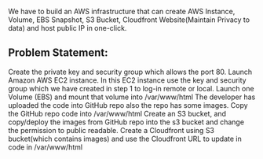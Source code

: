 We have to build an AWS infrastructure that can create AWS Instance, Volume, EBS Snapshot, S3 Bucket, Cloudfront Website(Maintain Privacy to data) and host public IP in one-click.
## Problem Statement:
Create the private key and security group which allows the port 80.
Launch Amazon AWS EC2 instance.
In this EC2 instance use the key and security group which we have created in step 1 to log-in remote or local.
Launch one Volume (EBS) and mount that volume into /var/www/html
The developer has uploaded the code into GitHub repo also the repo has some images.
Copy the GitHub repo code into /var/www/html
Create an S3 bucket, and copy/deploy the images from GitHub repo into the s3 bucket and change the permission to public readable.
Create a Cloudfront using S3 bucket(which contains images) and use the Cloudfront URL to update in code in /var/www/html
